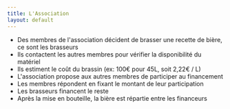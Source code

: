 ```yaml
---
title: L'Association
layout: default
---
```


- Des membres de l'association décident de brasser une recette de bière, ce sont les brasseurs
- Ils contactent les autres membres pour vérifier la disponibilité du matériel
- Ils estiment le coût du brassin (ex: 100€ pour 45L, soit 2,22€ / L)
- L'association propose aux autres membres de participer au financement
- Les membres répondent en fixant le montant de leur participation
- Les brasseurs financent le reste
- Après la mise en bouteille, la bière est répartie entre les financeurs
